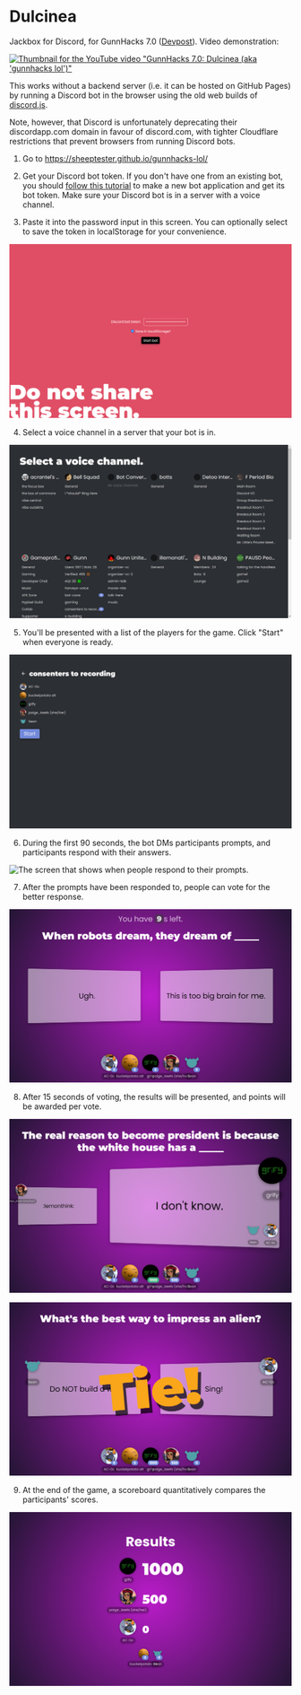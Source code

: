 # Dulcinea

Jackbox for Discord, for GunnHacks 7.0 ([Devpost](https://www.youtube.com/watch?v=3aqB3qu35nk)). Video demonstration:

[![Thumbnail for the YouTube video "GunnHacks 7.0: Dulcinea (aka 'gunnhacks
lol')"](https://img.youtube.com/vi/3aqB3qu35nk/maxresdefault.jpg)](https://www.youtube.com/watch?v=3aqB3qu35nk)

This works without a backend server (i.e. it can be hosted on GitHub Pages) by
running a Discord bot in the browser using the old web builds of
[discord.js](https://discord.js.org/).

Note, however, that Discord is unfortunately deprecating their discordapp.com
domain in favour of discord.com, with tighter Cloudflare restrictions that
prevent browsers from running Discord bots.

1. Go to https://sheeptester.github.io/gunnhacks-lol/

2. Get your Discord bot token. If you don't have one from an existing bot, you
should [follow this
tutorial](https://discordjs.guide/preparations/setting-up-a-bot-application.html#creating-your-bot)
to make a new bot application and get its bot token. Make sure your Discord bot
is in a server with a voice channel.

3. Paste it into the password input in this screen. You can optionally select to
save the token in localStorage for your convenience.

![The introductory token screen](./docs/token-screen.png)

4. Select a voice channel in a server that your bot is in.

![The voice channel selection screen](./docs/vc-select.png)

5. You'll be presented with a list of the players for the game. Click "Start"
when everyone is ready.

![The voice channel member list screen](./docs/member-list.png)

6. During the first 90 seconds, the bot DMs participants prompts, and
participants respond with their answers.

![The screen that shows when people respond to their
prompts.](./docs/answering.png)

7. After the prompts have been responded to, people can vote for the better
response.

![The voting screen](./docs/vote.png)

8. After 15 seconds of voting, the results will be presented, and points will be
awarded per vote.

![Vote results](./docs/vote-results.png)

![Tie result](./docs/tie.png)

9. At the end of the game, a scoreboard quantitatively compares the
participants' scores.

![Scoreboard at the end of the game](./docs/scoreboard.png)
